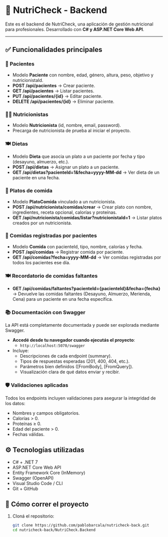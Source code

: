 # 🥗 NutriCheck - Backend

Este es el backend de NutriCheck, una aplicación de gestión nutricional para profesionales. Desarrollado con **C# y ASP.NET Core Web API**.

---

## ✅ Funcionalidades principales

### 👤 Pacientes
- Modelo **Paciente** con nombre, edad, género, altura, peso, objetivo y nutricionistaId.
- **POST /api/pacientes** → Crear paciente.
- **GET /api/pacientes** → Listar pacientes.
- **PUT /api/pacientes/{id}** → Editar paciente.
- **DELETE /api/pacientes/{id}** → Eliminar paciente.

### 🧑‍⚕️ Nutricionistas
- Modelo **Nutricionista** (id, nombre, email, password).
- Precarga de nutricionista de prueba al iniciar el proyecto.

### 🍽️ Dietas
- Modelo **Dieta** que asocia un plato a un paciente por fecha y tipo (desayuno, almuerzo, etc.).
- **POST /api/dietas** → Asignar un plato a un paciente.
- **GET /api/dietas?pacienteId=1&fecha=yyyy-MM-dd** → Ver dieta de un paciente en una fecha.

### 🍲 Platos de comida
- Modelo **PlatoComida** vinculado a un nutricionista.
- **POST /api/nutricionista/comidas/crear** → Crear plato con nombre, ingredientes, receta opcional, calorías y proteínas.
- **GET /api/nutricionista/comidas/listar?nutricionistaId=1** → Listar platos creados por un nutricionista.

### 🧾 Comidas registradas por pacientes
- Modelo **Comida** con pacienteId, tipo, nombre, calorías y fecha.
- **POST /api/comidas** → Registrar comida por paciente.
- **GET /api/comidas?fecha=yyyy-MM-dd** → Ver comidas registradas por todos los pacientes ese día.

### 🍽️ Recordatorio de comidas faltantes
- **GET /api/comidas/faltantes?pacienteId={pacienteId}&fecha={fecha}** → Devuelve las comidas faltantes (Desayuno, Almuerzo, Merienda, Cena) para un paciente en una fecha específica.

### 📚 Documentación con Swagger
La API está completamente documentada y puede ser explorada mediante Swagger.

- **Accedé desde tu navegador cuando ejecutás el proyecto**:
  - `http://localhost:5070/swagger`
- Incluye:
  - Descripciones de cada endpoint (summary).
  - Tipos de respuestas esperadas (201, 400, 404, etc.).
  - Parámetros bien definidos ([FromBody], [FromQuery]).
  - Visualización clara de qué datos enviar y recibir.

### 🛡️ Validaciones aplicadas
Todos los endpoints incluyen validaciones para asegurar la integridad de los datos:
- Nombres y campos obligatorios.
- Calorías > 0.
- Proteínas ≥ 0.
- Edad del paciente > 0.
- Fechas válidas.

## ⚙️ Tecnologías utilizadas
- C# + .NET 7
- ASP.NET Core Web API
- Entity Framework Core (InMemory)
- Swagger (OpenAPI)
- Visual Studio Code / CLI
- Git + GitHub

## 🚀 Cómo correr el proyecto

1. Cloná el repositorio:

    ```bash
    git clone https://github.com/pablobarcala/nutricheck-back.git
    cd nutricheck-back/NutriCheck.Backend
    ```
